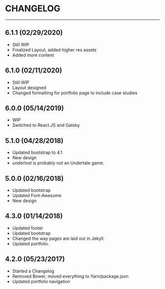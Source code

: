 # CHANGELOG

---

## 6.1.1 (02/29/2020)

* Still WIP
* Finalized Layout, added higher res assets
* Added more content

## 6.1.0 (02/11/2020)

* Still WIP
* Layout designed
* Changed formatting for portfolio page to include case studies

## 6.0.0 (05/14/2019)

* WIP
* Switched to React.JS and Gatsby

## 5.1.0 (04/28/2018)

* Updated bootstrap to 4.1
* New design
* underlost is probably not an Undertale game.

## 5.0.0 (02/16/2018)

* Updated bootstrap
* Updated Font-Awesome
* New design

## 4.3.0 (01/14/2018)

* Updated footer
* Updated bootstrap
* Changed the way pages are laid out in Jekyll.
* Updated portfolio.

## 4.2.0 (05/23/2017)

* Started a Changelog
* Removed Bower, moved everything to Yarn/package.json
* Updated portfolio navigation
